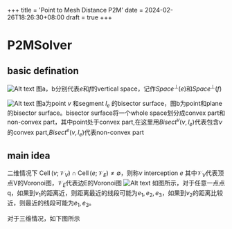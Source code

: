 +++
title = 'Point to Mesh Distance P2M'
date = 2024-02-26T18:26:30+08:00
draft = true
+++

# P2MSolver

## basic defination
![Alt text](<93GHS3J){OC]ODBRP2((5V1.png>)
图a，b分别代表$e$和$f$的vertical space，记作$Space^{\perp }(e)$和$Space^{\perp }(f)$ 

![Alt text](<@67(`QA{P2~ZKAIIVF4H9FG.png>)
图a为point $v$ 和segment $l_e$ 的bisector surface，图b为point和plane的bisector surface。bisector surface将一个whole space划分成convex part和non-convex part，其中point处于convex part,在这里用$Bisect^v(v,l_e)$代表包含$v$的convex part,$Bisect^e(v,l_e)$代表non-convex part

## main idea
二维情况下
$\operatorname{Cell}\left(v ; \mathcal{V}_V\right) \cap \operatorname{Cell}\left(e ; \mathcal{V}_{E}\right) \neq \emptyset$，则称$v$ interception $e$
其中$\mathcal{V}_V$代表顶点V的Voronoi图，$\mathcal{V}_E$代表边E的Voronoi图
![Alt text](<p2m_example.png>)
如图所示，对于任意一点点q，如果到$v_1$的距离近，则距离最近的线段可能为$e_1, e_2, e_3$，如果到$v_2$的距离比较近，则最近的线段可能为$e_1, e_3$。

对于三维情况，如下图所示

